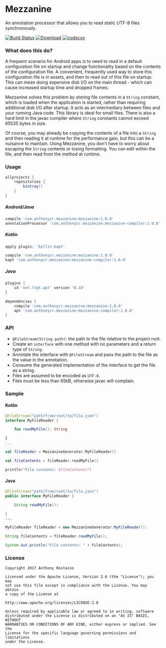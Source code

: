 # Mezzanine
An annotation processor that allows you to read static UTF-8 files synchronously.

[![Build Status](https://travis-ci.org/anthonycr/Mezzanine.svg?branch=master)](https://travis-ci.org/anthonycr/Mezzanine)
[![Download](https://api.bintray.com/packages/anthonycr/android/com.anthonycr.mezzanine%3Amezzanine/images/download.svg)](https://bintray.com/anthonycr/android/com.anthonycr.mezzanine%3Amezzanine)
[![codecov](https://codecov.io/gh/anthonycr/Mezzanine/branch/master/graph/badge.svg)](https://codecov.io/gh/anthonycr/Mezzanine)

### What does this do?
A frequent scenario for Android apps is to need to read in a default configuration file on startup and
change functionality based on the contents of the configuration file. A convenient, frequently used way
to store this configuration file is in assets, and then to read out of this file on startup. This can
mean doing expensive disk I/O on the main thread - which can cause increased startup time and dropped frames.

Mezzanine solves this problem by storing file contents in a `String` constant, which is loaded when the
application is started, rather than requiring additional disk I/O after startup. It acts as an intermediary
between files and your running Java code. This library is ideal for small files. There is also a hard limit
in the javac compiler where `String` constants cannot exceed 65535 bytes in size.

Of course, you may already be copying the contents of a file into a `String` and then reading it at runtime
for the performance gain, but this can be a nuisance to maintain. Using Mezzanine, you don't have to worry
about escaping the `String` contents or losing formatting. You can edit within the file, and then read from the method at runtime.

### Usage

```groovy
allprojects {
    repositories {
        bintray()
    }
}
```

##### Android/Java
```groovy
compile 'com.anthonycr.mezzanine:mezzanine:1.0.0'
annotationProcessor 'com.anthonycr.mezzanine:mezzanine-compiler:1.0.0'
```

##### Kotlin
```groovy
apply plugin: 'kotlin-kapt'

compile 'com.anthonycr.mezzanine:mezzanine:1.0.0'
kapt 'com.anthonycr.mezzanine:mezzanine-compiler:1.0.0'
```

##### Java
```groovy
plugins {
    id 'net.ltgt.apt' version '0.10'
}

dependencies {
    compile 'com.anthonycr.mezzanine:mezzanine:1.0.0'
    apt 'com.anthonycr.mezzanine:mezzanine-compiler:1.0.0'
}
```

### API
- `@FileStream(String path)`: the path to the file relative to the project root.
- Create an `interface` with one method with no parameters and a return type of `String`.
- Annotate the interface with `@FileStream` and pass the path to the file as the value in the annotation.
- Consume the generated implementation of the interface to get the file as a string.
- Files are assumed to be encoded as `UTF-8`.
- Files must be less than 65kB, otherwise javac will complain.

### Sample

#### Kotlin
```kotlin
@FileStream("path/from/root/to/file.json")
interface MyFileReader {

    fun readMyFile(): String

}
...

val fileReader = MezzanineGenerator.MyFileReader()

val fileContents = fileReader.readMyFile()

println("File contents: $fileContents")
```

#### Java
```java
@FileStream("path/from/root/to/file.json")
public interface MyFileReader {

    String readMyFile();

}
...

MyFileReader fileReader = new MezzanineGenerator.MyFileReader();

String fileContents = fileReader.readMyFile();

System.out.println("File contents: " + fileContents);
```

### License
````
Copyright 2017 Anthony Restaino

Licensed under the Apache License, Version 2.0 (the "License"); you may 
not use this file except in compliance with the License. You may obtain 
a copy of the License at

http://www.apache.org/licenses/LICENSE-2.0

Unless required by applicable law or agreed to in writing, software 
distributed under the License is distributed on an "AS IS" BASIS, WITHOUT 
WARRANTIES OR CONDITIONS OF ANY KIND, either express or implied. See the 
License for the specific language governing permissions and limitations 
under the License.
````
